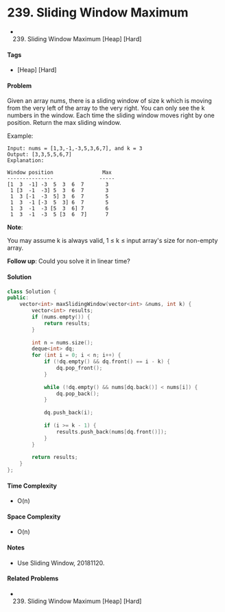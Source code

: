 # 239. Sliding Window Maximum
- 239. Sliding Window Maximum [Heap] [Hard]

#### Tags
- [Heap] [Hard]

#### Problem
Given an array nums, there is a sliding window of size k which is moving from the very left of the array to the very right. You can only see the k numbers in the window. Each time the sliding window moves right by one position. Return the max sliding window.

Example:

    Input: nums = [1,3,-1,-3,5,3,6,7], and k = 3
    Output: [3,3,5,5,6,7] 
    Explanation: 

    Window position                Max
    ---------------               -----
    [1  3  -1] -3  5  3  6  7       3
     1 [3  -1  -3] 5  3  6  7       3
     1  3 [-1  -3  5] 3  6  7       5
     1  3  -1 [-3  5  3] 6  7       5
     1  3  -1  -3 [5  3  6] 7       6
     1  3  -1  -3  5 [3  6  7]      7

**Note**: 

You may assume k is always valid, 1 ≤ k ≤ input array's size for non-empty array.

**Follow up**:
Could you solve it in linear time?

#### Solution
``` C++
class Solution {
public:
    vector<int> maxSlidingWindow(vector<int> &nums, int k) {
        vector<int> results;
        if (nums.empty()) {
            return results;
        }
        
        int n = nums.size();
        deque<int> dq;
        for (int i = 0; i < n; i++) {
            if (!dq.empty() && dq.front() == i - k) {
                dq.pop_front();
            }
            
            while (!dq.empty() && nums[dq.back()] < nums[i]) {
                dq.pop_back();
            }
            
            dq.push_back(i);
            
            if (i >= k - 1) {
                results.push_back(nums[dq.front()]);
            }
        }
        
        return results;
    }
};
```

#### Time Complexity
- O(n)

#### Space Complexity
- O(n)

#### Notes
- Use Sliding Window, 20181120.

#### Related Problems
- 239. Sliding Window Maximum [Heap] [Hard]
